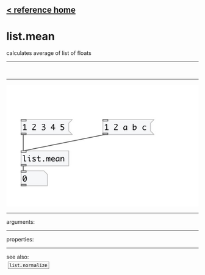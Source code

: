 [< reference home](index.html)
---

# list.mean


calculates average of list of floats

---

<br>


---


![example](examples/list.mean-example.jpg)

---
arguments:


---
properties:


---
see also:<br>
[![list.normalize](img/object_list.normalize.png)](list.normalize.html)
